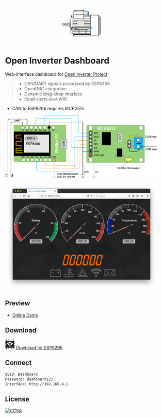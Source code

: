 <p align="center"><img src="Web/img/icon.png?raw=true"></p>

# Open Inverter Dashboard

Web-interface dashboard for [Open Inverter Project](https://openinverter.org)

> * CAN/UART signals processed by ESP8266
> * OpenDBC integration
> * Dynamic drag-drop interface
> * Email alerts over WiFi

* CAN to ESP8266 requires MCP2515

![MCP2515](ESP8266/diagrams/esp8266-mcp2515.png?raw=true)

![Screenshot](Web/img/screenshot.png?raw=true)

## Preview

* [Online Demo](https://dimecho.github.io/Open-Inverter-Dashboard/Web/index.html)

## Download

![ESP8266](Web/img/esp8266.png?raw=true) [Download for ESP8266](../../releases/download/1.0/Open.Inverter.Dash.zip)

## Connect

    SSID: Dashboard
    Password: dashboard123
    Interface: http://192.168.4.1

## License

[![CCSA](https://licensebuttons.net/l/by-sa/4.0/88x31.png)](https://creativecommons.org/licenses/by-sa/4.0/legalcode)
